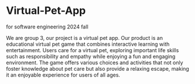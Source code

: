 # Virtual-Pet-App
for software engineering 2024 fall

We are group 3, our project is a virtual pet app. Our product is an educational virtual pet game that combines interactive learning with entertainment. Users care for a virtual pet, exploring important life skills such as responsibility and empathy while enjoying a fun and engaging environment. The game offers various choices and activities that not only foster knowledge about pet care but also provide a relaxing escape, making it an enjoyable experience for users of all ages.
